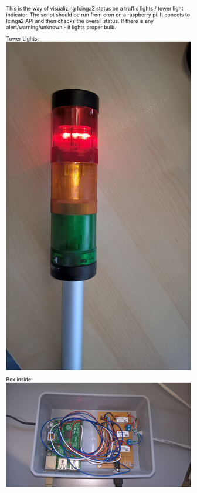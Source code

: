 This is the way of visualizing Icinga2 status on a traffic lights / tower light indicator.
The script should be run from cron on a raspberry pi. It conects to Icinga2 API and then checks the overall status. If there is any alert/warning/unknown - it lights proper bulb.

Tower Lights:
![alt text](https://github.com/maciejkola/Monitoring/blob/master/lights/lights.jpg)

Box inside:
![alt text](https://github.com/maciejkola/Monitoring/blob/master/lights/box_inside.jpg)
